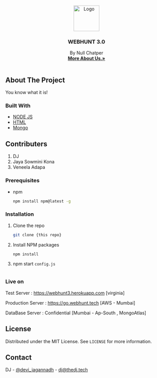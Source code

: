 <!--
*** Thanks for checking out the Best-README-Template. If you have a suggestion
*** that would make this better, please fork the repo and create a pull request
*** or simply open an issue with the tag "enhancement".
*** Thanks again! Now go create something AMAZING! :D
-->



<!-- PROJECT SHIELDS -->
<!--
*** I'm using markdown "reference style" links for readability.
*** Reference links are enclosed in brackets [ ] instead of parentheses ( ).
*** See the bottom of this document for the declaration of the reference variables
*** for contributors-url, forks-url, etc. This is an optional, concise syntax you may use.
*** https://www.markdownguide.org/basic-syntax/#reference-style-links
-->





<!-- PROJECT LOGO -->
<br />
<p align="center">
  <a href="https://github.com/othneildrew/Best-README-Template">
    <img src="https://raw.githubusercontent.com/othneildrew/Best-README-Template/master/images/logo.png" alt="Logo" width="80" height="80">
  </a>

  <h3 align="center">WEBHUNT 3.0</h3>

  <p align="center">
   By Null Chatper
    <br />
    <a href="nullchapter.github.io"><strong>More About Us.»</strong></a>
    <br />
    <br />

  </p>
</p>



<!-- ABOUT THE PROJECT -->
## About The Project

You know what it is!

### Built With

* [NODE JS](https://nodejs.org/en/)
* [HTML](https://html.com/)
* [Mongo](https://laravel.com)



<!-- GETTING STARTED -->
## Contributers
1. DJ
2. Jaya Sowmini Kona
3. Veneela Adapa
   

### Prerequisites

* npm
  ```sh
  npm install npm@latest -g
  ```

### Installation

1. Clone the repo
   ```sh
   git clone {this repo}
   ```
2. Install NPM packages
   ```sh
   npm install
   ```
3. npm start `config.js`
   ```JS npm start
   ```
   
   
   
### Live on

Test Server : https://webhunt3.herokuapp.com [virginia]

Production Server : https://go.webhunt.tech [AWS - Mumbai]

DataBase Server : Confidential [Mumbai - Ap-South , MongoAtlas]




<!-- LICENSE -->
## License

Distributed under the MIT License. See `LICENSE` for more information.



<!-- CONTACT -->
## Contact

DJ - [@devi_jagannadh](https://twitter.com/devi_jagannadh) - dj@thedj.tech


